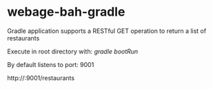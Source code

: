 # webage-bah-gradle

Gradle application supports a RESTful GET operation
to return a list of restaurants

Execute in root directory with: _gradle bootRun_

By default listens to port: 9001

http://<hostname>:9001/restaurants





